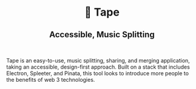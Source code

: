 <h1 align="center">
  <span role="img" aria-label="Videocassette emoji">
    📼
  </span>
  Tape
</h1>
<h2 align="center">Accessible, Music Splitting</h2>

<br/>

Tape is an easy-to-use, music splitting, sharing, and merging application, taking an accessible, design-first approach. Built on a stack that includes Electron, Spleeter, and Pinata, this tool looks to introduce more people to the benefits of web 3 technologies.
